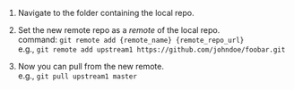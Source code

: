 1. Navigate to the folder containing the local repo.

1. Set the new remote repo as a _remote_ of the local repo.<br>
   command: `git remote add {remote_name} {remote_repo_url}`<br>
   e.g., `git remote add upstream1 https://github.com/johndoe/foobar.git`

1. Now you can pull from the new remote.<br>
   e.g., `git pull upstream1 master`
